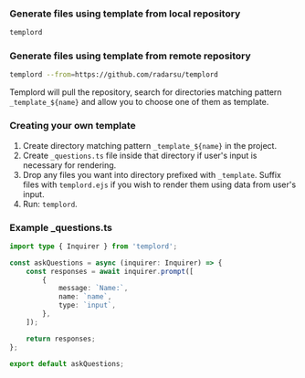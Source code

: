 ### Generate files using template from local repository
```sh
templord
```

### Generate files using template from remote repository
```sh
templord --from=https://github.com/radarsu/templord
```

Templord will pull the repository, search for directories matching pattern `_template_${name}` and allow you to choose one of them as template.

### Creating your own template
1. Create directory matching pattern `_template_${name}` in the project.
2. Create `_questions.ts` file inside that directory if user's input is necessary for rendering.
3. Drop any files you want into directory prefixed with `_template`. Suffix files with `templord.ejs` if you wish to render them using data from user's input.
4. Run: `templord`.

### Example \_questions.ts

```ts
import type { Inquirer } from 'templord';

const askQuestions = async (inquirer: Inquirer) => {
    const responses = await inquirer.prompt([
        {
            message: `Name:`,
            name: `name`,
            type: `input`,
        },
    ]);

    return responses;
};

export default askQuestions;
```
